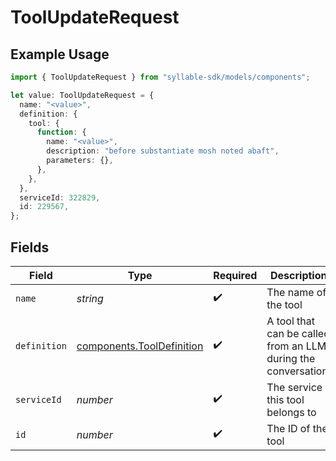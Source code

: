 # ToolUpdateRequest

## Example Usage

```typescript
import { ToolUpdateRequest } from "syllable-sdk/models/components";

let value: ToolUpdateRequest = {
  name: "<value>",
  definition: {
    tool: {
      function: {
        name: "<value>",
        description: "before substantiate mosh noted abaft",
        parameters: {},
      },
    },
  },
  serviceId: 322829,
  id: 229567,
};
```

## Fields

| Field                                                                  | Type                                                                   | Required                                                               | Description                                                            |
| ---------------------------------------------------------------------- | ---------------------------------------------------------------------- | ---------------------------------------------------------------------- | ---------------------------------------------------------------------- |
| `name`                                                                 | *string*                                                               | :heavy_check_mark:                                                     | The name of the tool                                                   |
| `definition`                                                           | [components.ToolDefinition](../../models/components/tooldefinition.md) | :heavy_check_mark:                                                     | A tool that can be called from an LLM during the conversation.         |
| `serviceId`                                                            | *number*                                                               | :heavy_check_mark:                                                     | The service this tool belongs to                                       |
| `id`                                                                   | *number*                                                               | :heavy_check_mark:                                                     | The ID of the tool                                                     |